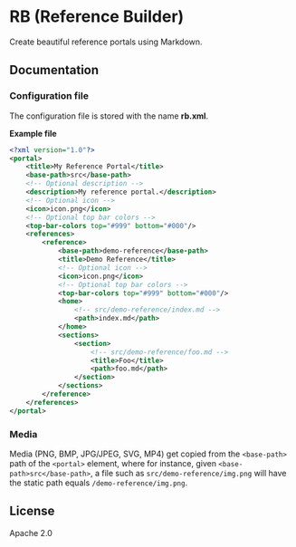 # RB (Reference Builder)

Create beautiful reference portals using Markdown.

## Documentation

### Configuration file

The configuration file is stored with the name **rb.xml**.

**Example file**

```xml
<?xml version="1.0"?>
<portal>
    <title>My Reference Portal</title>
    <base-path>src</base-path>
    <!-- Optional description -->
    <description>My reference portal.</description>
    <!-- Optional icon -->
    <icon>icon.png</icon>
    <!-- Optional top bar colors -->
    <top-bar-colors top="#999" bottom="#000"/>
    <references>
        <reference>
            <base-path>demo-reference</base-path>
            <title>Demo Reference</title>
            <!-- Optional icon -->
            <icon>icon.png</icon>
            <!-- Optional top bar colors -->
            <top-bar-colors top="#999" bottom="#000"/>
            <home>
                <!-- src/demo-reference/index.md -->
                <path>index.md</path>
            </home>
            <sections>
                <section>
                    <!-- src/demo-reference/foo.md -->
                    <title>Foo</title>
                    <path>foo.md</path>
                </section>
            </sections>
        </reference>
    </references>
</portal>
```

### Media

Media (PNG, BMP, JPG/JPEG, SVG, MP4) get copied from the `<base-path>` path of the `<portal>` element, where for instance, given `<base-path>src</base-path>`, a file such as `src/demo-reference/img.png` will have the static path equals `/demo-reference/img.png`.

## License

Apache 2.0